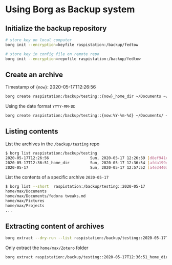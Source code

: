 # Using Borg as Backup system

## Initialize the backup repository

```sh
# store key on local computer
borg init --encryption=keyfile raspistation:/backup/fedtow

# store key in config file on remote repo
borg init --encryption=repofile raspistation:/backup/fedtow
```

## Create an archive

Timestamp of `{now}`: 2020-05-17T12:26:56

```sh
borg create raspistation:/backup/testing::{now}_home_dir ~/Documents ~/Projects ~/Zotero
```

Using the date format `YYYY-MM-DD`

```sh
borg create raspistation:/backup/testing::{now:%Y-%m-%d} ~/Documents/ ~/Pictures/ ~/Projects/
```

## Listing contents

List the archives in the `/backup/testing` repo

```sh
$ borg list raspistation:/backup/testing
2020-05-17T12:26:56                  Sun, 2020-05-17 12:26:59 [d8ef941e6e7ab93f70fe9523d8a78cb08d4efa49977b4da95675a7ba128c3fc9]
2020-05-17T12:36:51_home_dir         Sun, 2020-05-17 12:36:54 [afda19941680998dfcf0f5928912f2ef5e844d4c9839b12ac1e3d8d142a613f0]
2020-05-17                           Sun, 2020-05-17 12:57:52 [a4e3440a06541673911a4769422222e4c6f6e522a0d144755231cde37de1e860]
```

List the contents of a specific archive `2020-05-17`

```sh
$ borg list --short  raspistation:/backup/testing::2020-05-17
home/max/Documents
home/max/Documents/fedora tweaks.md
home/max/Pictures
home/max/Projects
...
```

## Extracting content of archives

```sh
borg extract --dry-run --list raspistation:/backup/testing::2020-05-17T12:36:51 
```

Only extract the `home/max/Zotero` folder

```sh
borg extract raspistation:/backup/testing::2020-05-17T12:36:51_home_dir home/max/Zotero
```

